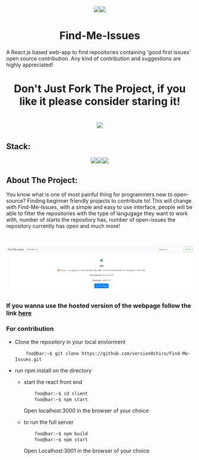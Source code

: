 # <p align="center"><img src="https://img.icons8.com/emoji/48/000000/magnifying-glass-tilted-right-emoji.png"/><img src="https://img.icons8.com/emoji/48/000000/magnifying-glass-tilted-left-emoji.png"/></p>


# <h1 align="center">Find-Me-Issues </h1>
A React.js based web-app to find repositories containing 'good first issues' open source contribution. Any kind of contribution  and suggestions are highly appreciated!

# <p align="center">Don't Just Fork The Project, if you like it please consider staring it!<p align="center"><img src="https://img.icons8.com/bubbles/50/000000/star.png"/> 

## Stack:
<p align="center"><img src="https://img.icons8.com/bubbles/50/000000/react.png"/><img src="https://img.icons8.com/dusk/50/000000/javascript.png"/><img src="https://img.icons8.com/cute-clipart/50/000000/github.png"/></p>

## About The Project:
You know what is one of most painful thing for programmers new to open-source? Finding beginner friendly projects to contribute to! This will change with Find-Me-Issues, 
with a simple and easy to use interface, people will be able to filter the repositories with the type of langugage they want to work with, number of starts the repository has,
number of open-issues the repository currently has open and much more!

<br>

![Webpage](assets/main_website.PNG?raw=true)


### If you wanna use the hosted version of the webpage follow the link [here](https://find-me-issues.herokuapp.com/)


### For contribution
- Clone the repository in your local enviorment

    ```console
        foo@bar:~$ git clone https://github.com/version0chiro/Find-Me-Issues.git
    ```
- run npm install on the directory 
  - start the react front end 
    ```console
        foo@bar:~$ cd client
        foo@bar:~$ npm start
    ```
    Open localhost:3000 in the browser of your choice
    
  - to run the full server
    ```console
        foo@bar:~$ npm build
        foo@bar:~$ npm start
    ```
    Open Localhost:3001 in the browser of your choice
  
